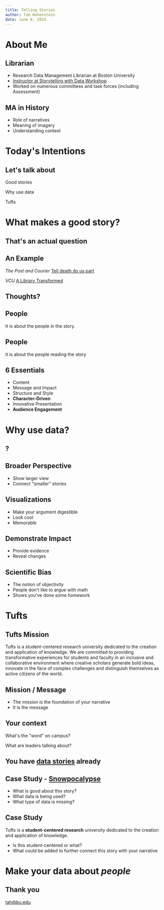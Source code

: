 ```yaml
---
title: Telling Stories
author: Tom Hohenstein
date: June 8, 2016
---
```


# About Me 

## Librarian 

+ Research Data Management Librarian at Boston University 
+ [Instructor at Storytelling with Data Workshop](http://www.bu.edu/com/data-storytelling/)
+ Worked on numerous committees and task forces (including Assessment)

## MA in History 

+ Role of narratives 
+ Meaning of imagery 
+ Understanding context 

# Today's Intentions 

## Let's talk about 

Good stories

Why use data 

Tufts 

# What makes a good story?  

## That's an actual question 

## An Example

*The Post and Courier* [Tell death do us part](http://www.postandcourier.com/tilldeath/partone.html)

*VCU* [A Library Transformed](https://vcu.exposure.co/a-library-transformed)

## Thoughts? 

## People

It is about the people in the story. 

## People 

It is about the people reading the story

## 6 Essentials 

+ Content 
+ Message and Impact 
+ Structure and Style
+ **Character-Driven**
+ Innovative Presentation 
+ **Audience Engagement**

# Why use data? 

## ?

## Broader Perspective 

+ Show larger view 
+ Connect "smaller" stories 

## Visualizations 

+ Make your argument digestible  
+ Look cool 
+ Memorable   

## Demonstrate Impact 

+ Provide evidence
+ Reveal changes 

## Scientific Bias 

+ The notion of objectivity 
+ People don't like to argue with math 
+ Shows you've done some homework 

# Tufts 

## Tufts Mission 

Tufts is a student-centered research university dedicated to the creation and application of knowledge. We are committed to providing transformative experiences for students and faculty in an inclusive and collaborative environment where creative scholars generate bold ideas, innovate in the face of complex challenges and distinguish themselves as active citizens of the world.

## Mission / Message

+ The mission is the foundation of your narrative
+ It is the message

## Your context 

What's the "word" on campus? 

What are leaders talking about?   

## You have [data stories](http://tischlibrary.tufts.edu/about-us/data) already 

## Case Study - [Snowpocalypse](http://tischlibrary.tufts.edu/about-us/data/snow-days-tisch)

+ What is good about this story? 
+ What data is being used? 
+ What type of data is missing? 

## Case Study

Tufts is a **student-centered research** university dedicated to the creation and application of knowledge.

+ Is this student-centered or what? 
+ What could be added to further connect this story with your narrative 

# Make your data about *people*

## Thank you 

tah@bu.edu 

